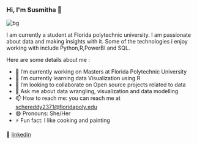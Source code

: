 ### Hi, I'm Susmitha 👋

![bg](https://user-images.githubusercontent.com/104657112/174460944-60bb69df-21d1-4b0a-a56c-7609fb913ce6.png)

I am currently a student at Florida polytechnic university. I am passionate about data and making insights with it. Some of the technologies i enjoy working with include Python,R,PowerBI and SQL.

Here are some details about me :

- 🔭 I’m currently working on Masters at Florida Polytechnic University
- 🌱 I’m currently learning data Visualization using R
- 👯 I’m looking to collaborate on Open source projects related to data
- 💬 Ask me about data wrangling, visualization and data modelling
- 📫 How to reach me: you can reach me at schereddy2371@floridapoly.edu
- 😄 Pronouns: She/Her
- ⚡ Fun fact: I like cooking and painting

👔 [linkedin][linkedin]

[linkedin]: https://www.linkedin.com/in/susmitha-chereddy
